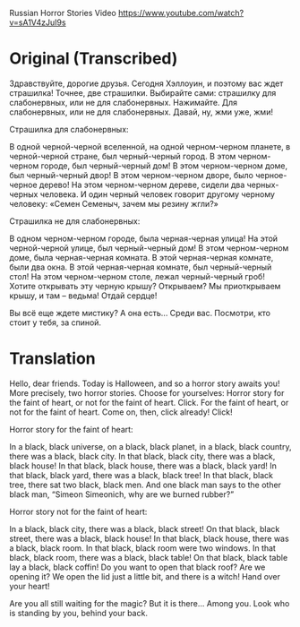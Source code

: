 Russian Horror Stories Video https://www.youtube.com/watch?v=sA1V4zJuI9s

# Original (Transcribed)

Здравствуйте, дорогие друзья. Сегодня Хэллоуин, и поэтому вас ждет страшилка! Точнее, две страшилки. Выбирайте сами: страшилку для слабонервных, или не для слабонервных. Нажимайте. Для слабонервных, или не для слабонервных. Давай, ну, жми уже, жми!

Страшилка для слабонервных:

В одной черной-черной вселенной, на одной черном-черном планете, в черной-черной стране, был черный-черный город. В этом черном-черном городе, был черный-черный дом! В этом черном-черном доме, был черный-черный двор! В этом черном-черном дворе, было черное-черное дерево! На этом черном-черном дереве, сидели два черных-черных человека. И один черный человек говорит другому черному человеку: «Семен Семеныч, зачем мы резину жгли?»

Страшилка не для слабонервных:

В одном черном-черном городе, была черная-черная улица! На этой черной-черной улице, был черный-черный дом! В этом черном-черном доме, была черная-черная комната. В этой черная-черная комнате, были два окна. В этой черная-черная комнате, был черный-черный стол! На этом черном-черном столе, лежал черный-черный гроб! Хотите открывать эту черную крышу? Открываем? Мы приоткрываем крышу, и там – ведьма! Отдай сердце!

Вы всё еще ждете мистику? А она есть... Среди вас. Посмотри, кто стоит у тебя, за спиной.


# Translation

Hello, dear friends. Today is Halloween, and so a horror story awaits you! More precisely, two horror stories. Choose for yourselves: Horror story for the faint of heart, or not for the faint of heart. Click. For the faint of heart, or not for the faint of heart. Come on, then, click already! Click!

Horror story for the faint of heart:

In a black, black universe, on a black, black planet, in a black, black country, there was a black, black city. In that black, black city, there was a black, black house! In that black, black house, there was a black, black yard! In that black, black yard, there was a black, black tree! In that black, black tree,  there sat two black, black men. And one black man says to the other black man, “Simeon Simeonich, why are we burned rubber?”

Horror story not for the faint of heart:

In a black, black city, there was a black, black street! On that black, black street, there was a black, black house! In that black, black house, there was a black, black room. In that black, black room were two windows. In that black, black room, there was a black, black table! On that black, black table lay a black, black coffin! Do you want to open that black roof? Are we opening it? We open the lid just a little bit, and there is a witch! Hand over your heart!

Are you all still waiting for the magic? But it is there… Among you. Look who is standing by you, behind your back.
